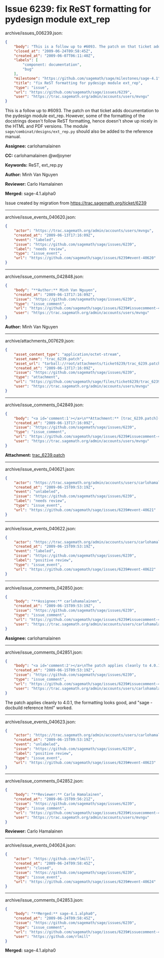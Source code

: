 # Issue 6239: fix ReST formatting for pydesign module ext_rep

archive/issues_006239.json:
```json
{
    "body": "This is a follow up to #6093. The patch on that ticket adds documentation to the pydesign module ext_rep. However, some of the formatting of the docstrings doesn't follow ReST formatting, hence doesn't show up nicely in the HTML and PDF versions. The module `sage/combinat/designs/ext_rep.py` should also be added to the reference manual.\n\n**Assignee:** carlohamalainen\n\n**CC:**  carlohamalainen @wdjoyner\n\n**Keywords:** ReST, ext_rep.py\n\n**Author:** Minh Van Nguyen\n\n**Reviewer:** Carlo Hamalainen\n\n**Merged:** sage-4.1.alpha0\n\nIssue created by migration from https://trac.sagemath.org/ticket/6239\n\n",
    "closed_at": "2009-06-24T09:58:45Z",
    "created_at": "2009-06-07T06:11:40Z",
    "labels": [
        "component: documentation",
        "bug"
    ],
    "milestone": "https://github.com/sagemath/sage/milestones/sage-4.1",
    "title": "fix ReST formatting for pydesign module ext_rep",
    "type": "issue",
    "url": "https://github.com/sagemath/sage/issues/6239",
    "user": "https://trac.sagemath.org/admin/accounts/users/mvngu"
}
```
This is a follow up to #6093. The patch on that ticket adds documentation to the pydesign module ext_rep. However, some of the formatting of the docstrings doesn't follow ReST formatting, hence doesn't show up nicely in the HTML and PDF versions. The module `sage/combinat/designs/ext_rep.py` should also be added to the reference manual.

**Assignee:** carlohamalainen

**CC:**  carlohamalainen @wdjoyner

**Keywords:** ReST, ext_rep.py

**Author:** Minh Van Nguyen

**Reviewer:** Carlo Hamalainen

**Merged:** sage-4.1.alpha0

Issue created by migration from https://trac.sagemath.org/ticket/6239





---

archive/issue_events_040620.json:
```json
{
    "actor": "https://trac.sagemath.org/admin/accounts/users/mvngu",
    "created_at": "2009-06-13T17:16:09Z",
    "event": "labeled",
    "issue": "https://github.com/sagemath/sage/issues/6239",
    "label": "needs review",
    "type": "issue_event",
    "url": "https://github.com/sagemath/sage/issues/6239#event-40620"
}
```



---

archive/issue_comments_042848.json:
```json
{
    "body": "**Author:** Minh Van Nguyen",
    "created_at": "2009-06-13T17:16:09Z",
    "issue": "https://github.com/sagemath/sage/issues/6239",
    "type": "issue_comment",
    "url": "https://github.com/sagemath/sage/issues/6239#issuecomment-42848",
    "user": "https://trac.sagemath.org/admin/accounts/users/mvngu"
}
```

**Author:** Minh Van Nguyen



---

archive/attachments_007629.json:
```json
{
    "asset_content_type": "application/octet-stream",
    "asset_name": "trac_6239.patch",
    "asset_url": "tarball://root/attachments/ticket6239/trac_6239.patch",
    "created_at": "2009-06-13T17:16:09Z",
    "issue": "https://github.com/sagemath/sage/issues/6239",
    "type": "attachment",
    "url": "https://github.com/sagemath/sage/files/ticket6239/trac_6239.patch",
    "user": "https://trac.sagemath.org/admin/accounts/users/mvngu"
}
```



---

archive/issue_comments_042849.json:
```json
{
    "body": "<a id='comment:1'></a>\n**Attachment:** [trac_6239.patch](https://github.com/sagemath/sage/files/ticket6239/trac_6239.patch)",
    "created_at": "2009-06-13T17:16:09Z",
    "issue": "https://github.com/sagemath/sage/issues/6239",
    "type": "issue_comment",
    "url": "https://github.com/sagemath/sage/issues/6239#issuecomment-42849",
    "user": "https://trac.sagemath.org/admin/accounts/users/mvngu"
}
```

<a id='comment:1'></a>
**Attachment:** [trac_6239.patch](https://github.com/sagemath/sage/files/ticket6239/trac_6239.patch)



---

archive/issue_events_040621.json:
```json
{
    "actor": "https://trac.sagemath.org/admin/accounts/users/carlohamalainen",
    "created_at": "2009-06-15T09:53:19Z",
    "event": "unlabeled",
    "issue": "https://github.com/sagemath/sage/issues/6239",
    "label": "needs review",
    "type": "issue_event",
    "url": "https://github.com/sagemath/sage/issues/6239#event-40621"
}
```



---

archive/issue_events_040622.json:
```json
{
    "actor": "https://trac.sagemath.org/admin/accounts/users/carlohamalainen",
    "created_at": "2009-06-15T09:53:19Z",
    "event": "labeled",
    "issue": "https://github.com/sagemath/sage/issues/6239",
    "label": "positive review",
    "type": "issue_event",
    "url": "https://github.com/sagemath/sage/issues/6239#event-40622"
}
```



---

archive/issue_comments_042850.json:
```json
{
    "body": "**Assignee:** carlohamalainen",
    "created_at": "2009-06-15T09:53:19Z",
    "issue": "https://github.com/sagemath/sage/issues/6239",
    "type": "issue_comment",
    "url": "https://github.com/sagemath/sage/issues/6239#issuecomment-42850",
    "user": "https://trac.sagemath.org/admin/accounts/users/carlohamalainen"
}
```

**Assignee:** carlohamalainen



---

archive/issue_comments_042851.json:
```json
{
    "body": "<a id='comment:2'></a>\nThe patch applies cleanly to 4.0.1, the formatting looks good, and \"sage -docbuild reference html\" worked.",
    "created_at": "2009-06-15T09:53:19Z",
    "issue": "https://github.com/sagemath/sage/issues/6239",
    "type": "issue_comment",
    "url": "https://github.com/sagemath/sage/issues/6239#issuecomment-42851",
    "user": "https://trac.sagemath.org/admin/accounts/users/carlohamalainen"
}
```

<a id='comment:2'></a>
The patch applies cleanly to 4.0.1, the formatting looks good, and "sage -docbuild reference html" worked.



---

archive/issue_events_040623.json:
```json
{
    "actor": "https://trac.sagemath.org/admin/accounts/users/carlohamalainen",
    "created_at": "2009-06-15T09:53:19Z",
    "event": "unlabeled",
    "issue": "https://github.com/sagemath/sage/issues/6239",
    "label": "positive review",
    "type": "issue_event",
    "url": "https://github.com/sagemath/sage/issues/6239#event-40623"
}
```



---

archive/issue_comments_042852.json:
```json
{
    "body": "**Reviewer:** Carlo Hamalainen",
    "created_at": "2009-06-15T09:56:21Z",
    "issue": "https://github.com/sagemath/sage/issues/6239",
    "type": "issue_comment",
    "url": "https://github.com/sagemath/sage/issues/6239#issuecomment-42852",
    "user": "https://trac.sagemath.org/admin/accounts/users/mvngu"
}
```

**Reviewer:** Carlo Hamalainen



---

archive/issue_events_040624.json:
```json
{
    "actor": "https://github.com/rlmill",
    "created_at": "2009-06-24T09:58:45Z",
    "event": "closed",
    "issue": "https://github.com/sagemath/sage/issues/6239",
    "type": "issue_event",
    "url": "https://github.com/sagemath/sage/issues/6239#event-40624"
}
```



---

archive/issue_comments_042853.json:
```json
{
    "body": "**Merged:** sage-4.1.alpha0",
    "created_at": "2009-06-24T09:58:45Z",
    "issue": "https://github.com/sagemath/sage/issues/6239",
    "type": "issue_comment",
    "url": "https://github.com/sagemath/sage/issues/6239#issuecomment-42853",
    "user": "https://github.com/rlmill"
}
```

**Merged:** sage-4.1.alpha0
